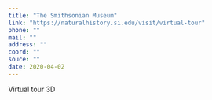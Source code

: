 ```yaml
---
title: "The Smithsonian Museum"
link: "https://naturalhistory.si.edu/visit/virtual-tour"
phone: ""
mail: ""
address: ""
coord: ""
souce: ""
date: 2020-04-02
---
```


Virtual tour 3D
